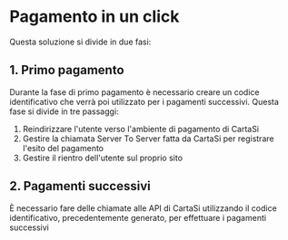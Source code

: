 # Pagamento in un click
Questa soluzione si divide in due fasi:

## 1. Primo pagamento
Durante la fase di primo pagamento è necessario creare un codice identificativo che verrà poi utilizzato per i pagamenti successivi. Questa fase si divide in tre passaggi:
1. Reindirizzare l'utente verso l'ambiente di pagamento di CartaSi
2. Gestire la chiamata Server To Server fatta da CartaSi per registrare l'esito del pagamento
3. Gestire il rientro dell'utente sul proprio sito

## 2. Pagamenti successivi
&Egrave; necessario fare delle chiamate alle API di CartaSi utilizzando il codice identificativo, precedentemente generato, per effettuare i pagamenti successivi